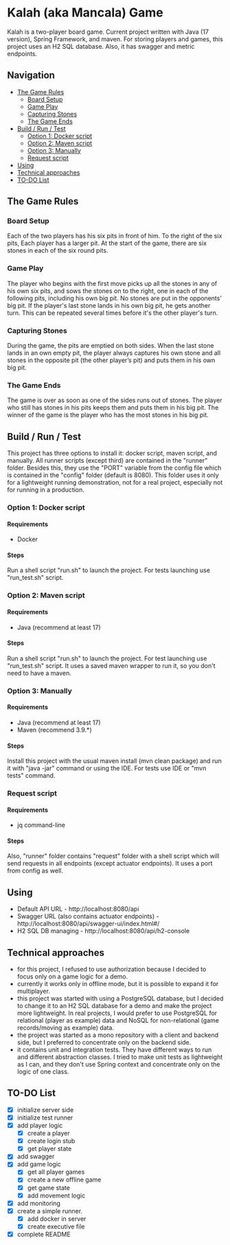 # Kalah (aka Mancala) Game

Kalah is a two-player board game.
Current project written with Java (17 version), Spring Framework, and maven.
For storing players and games, this project uses an H2 SQL database.
Also, it has swagger and metric endpoints.

## Navigation

* [The Game Rules](#the-game-rules)
    * [Board Setup](#board-setup)
    * [Game Play](#game-play)
    * [Capturing Stones](#capturing-stones)
    * [The Game Ends](#the-game-ends)
* [Build / Run / Test](#build--run--test)
    * [Option 1: Docker script](#option-1-docker-script)
    * [Option 2: Maven script](#option-2-maven-script)
    * [Option 3: Manually](#option-3-manually)
    * [Request script](#request-script)
* [Using](#using)
* [Technical approaches](#technical-approaches)
* [TO-DO List](#to-do-list)

## The Game Rules

### Board Setup

Each of the two players has his six pits in front of him.
To the right of the six pits,
Each player has a larger pit.
At the start of the game, there are six stones in each of the six round pits.

### Game Play

The player who begins with the first move picks up all the stones in any of his own six pits,
and sows the stones on to the right, one in each of the following pits, including his own big pit.
No stones are put in the opponents' big pit.
If the player's last stone lands in his own big pit, he gets another turn.
This can be repeated several times before it's the other player's turn.

### Capturing Stones

During the game, the pits are emptied on both sides.
When the last stone lands in an own empty pit,
the player always captures his own stone and all stones in the opposite pit
(the other player’s pit) and puts them in his own big pit.

### The Game Ends

The game is over as soon as one of the sides runs out of stones.
The player who still has stones in his pits keeps them and puts them in his big pit.
The winner of the game is the player who has the most stones in his big pit.

## Build / Run / Test

This project has three options to install it: docker script, maven script, and manually.
All runner scripts (except third) are contained in the "runner" folder.
Besides this, they use the "PORT" variable from the config file which is contained in the "config" folder (default is
8080).
This folder uses it only for a lightweight running demonstration, not for a real project, especially not for running in
a production.

### Option 1: Docker script

#### Requirements

- Docker

#### Steps

Run a shell script "run.sh" to launch the project. For tests launching use "run_test.sh" script.

### Option 2: Maven script

#### Requirements

- Java (recommend at least 17)

#### Steps

Run a shell script "run.sh" to launch the project.
For test launching use "run_test.sh" script.
It uses a saved maven wrapper to run it, so you don't need to have a maven.

### Option 3: Manually

#### Requirements

- Java (recommend at least 17)
- Maven (recommend 3.9.*)

#### Steps

Install this project with the usual maven install (mvn clean package) and run it with "java -jar"
command or using the IDE.
For tests use IDE or "mvn tests" command.

### Request script

#### Requirements

- jq command-line

#### Steps

Also, "runner" folder contains "request"
folder with a shell script which will send requests in all endpoints (except actuator endpoints).
It uses a port from config as well.

## Using

- Default API URL - http://localhost:8080/api
- Swagger URL (also contains actuator endpoints) - http://localhost:8080/api/swagger-ui/index.html#/
- H2 SQL DB managing - http://localhost:8080/api/h2-console

## Technical approaches

- for this project, I refused to use authorization because I decided to focus only on a game logic for a demo.
- currently it works only in offline mode, but it is possible to expand it for multiplayer.
- this project was started with using a PostgreSQL database, but I decided to change it to an H2 SQL database for a demo
  and make the project more lightweight.
  In real projects,
  I would prefer to use PostgreSQL for relational (player as example)
  data and NoSQL for non-relational (game records/moving as example) data.
- the project was started as a mono repository with a client and backend side, but I preferred to concentrate only on
  the backend side.
- it contains unit and integration tests.
  They have different ways to run and different abstraction classes.
  I tried to make unit tests as lightweight as I can,
  and they don't use Spring context and concentrate only on the logic of one class.

## TO-DO List

*  [x] initialize server side
*  [x] initialize test runner
*  [x] add player logic
    *  [x] create a player
    *  [x] create login stub
    *  [x] get player state
*  [x] add swagger
*  [x] add game logic
    *  [x] get all player games
    *  [x] create a new offline game
    *  [x] get game state
    *  [x] add movement logic
*  [x] add monitoring
*  [x] create a simple runner.
    *  [x] add docker in server
    *  [x] create executive file
*  [x] complete README